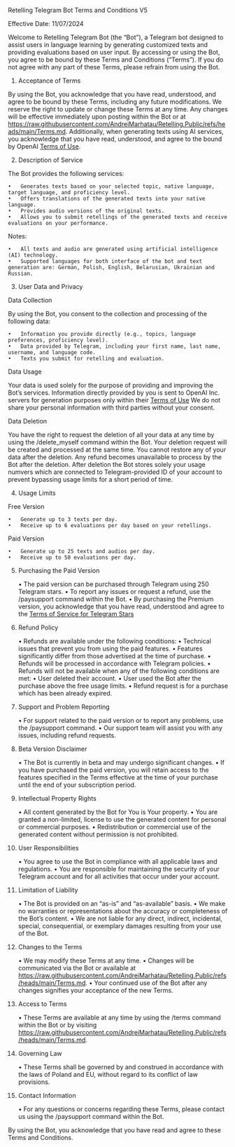 Retelling Telegram Bot Terms and Conditions V5

Effective Date: 11/07/2024

Welcome to Retelling Telegram Bot (the “Bot”), a Telegram bot designed to assist users in language learning by generating customized texts and providing evaluations based on user input. By accessing or using the Bot, you agree to be bound by these Terms and Conditions (“Terms”). If you do not agree with any part of these Terms, please refrain from using the Bot.

1. Acceptance of Terms

By using the Bot, you acknowledge that you have read, understood, and agree to be bound by these Terms, including any future modifications. We reserve the right to update or change these Terms at any time. Any changes will be effective immediately upon posting within the Bot or at https://raw.githubusercontent.com/AndreiMarhatau/Retelling.Public/refs/heads/main/Terms.md.
Additionally, when generating texts using AI services, you acknowledge that you have read, understood, and agree to the bound by OpenAI [Terms of Use](https://openai.com/policies/row-terms-of-use/).

2. Description of Service

The Bot provides the following services:

	•	Generates texts based on your selected topic, native language, target language, and proficiency level.
	•	Offers translations of the generated texts into your native language.
	•	Provides audio versions of the original texts.
	•	Allows you to submit retellings of the generated texts and receive evaluations on your performance.

Notes:

	•	All texts and audio are generated using artificial intelligence (AI) technology.
 	•	Supported languages for both interface of the bot and text generation are: German, Polish, English, Belarusian, Ukrainian and Russian.

3. User Data and Privacy

Data Collection

By using the Bot, you consent to the collection and processing of the following data:

	•	Information you provide directly (e.g., topics, language preferences, proficiency level).
	•	Data provided by Telegram, including your first name, last name, username, and language code.
	•	Texts you submit for retelling and evaluation.

Data Usage

Your data is used solely for the purpose of providing and improving the Bot’s services.
Information directly provided by you is sent to OpenAI Inc. servers for generation purposes only within their [Terms of Use](https://openai.com/policies/row-terms-of-use/)
We do not share your personal information with third parties without your consent.

Data Deletion

You have the right to request the deletion of all your data at any time by using the /delete_myself command within the Bot.
Your deletion request will be created and processed at the same time.
You cannot restore any of your data after the deletion.
Any refund becomes unavailable to process by the Bot after the deletion.
After deletion the Bot stores solely your usage numvers which are connected to Telegram-provided ID of your account to prevent bypassing usage limits for a short period of time.

4. Usage Limits

Free Version

	•	Generate up to 3 texts per day.
	•	Receive up to 6 evaluations per day based on your retellings.

Paid Version

	•	Generate up to 25 texts and audios per day.
	•	Receive up to 50 evaluations per day.

5. Purchasing the Paid Version

	•	The paid version can be purchased through Telegram using 250 Telegram stars.
	•	To report any issues or request a refund, use the /paysupport command within the Bot.
	•	By purchasing the Premium version, you acknowledge that you have read, understood and agree to the [Terms of Service for Telegram Stars](https://telegram.org/tos/stars)

7. Refund Policy

	•	Refunds are available under the following conditions:
	  •	Technical issues that prevent you from using the paid features.
	  •	Features significantly differ from those advertised at the time of purchase.
   	•	Refunds will be processed in accordance with Telegram policies.
      	•	Refunds will not be available when any of the following conditions are met:
   	  •	User deleted their account.
   	  •	User used the Bot after the purchase above the free usage limits.
   	  •	Refund request is for a purchase which has been already expired.

9. Support and Problem Reporting

	•	For support related to the paid version or to report any problems, use the /paysupport command.
	•	Our support team will assist you with any issues, including refund requests.

10. Beta Version Disclaimer

	•	The Bot is currently in beta and may undergo significant changes.
	•	If you have purchased the paid version, you will retain access to the features specified in the Terms effective at the time of your purchase until the end of your subscription period.

11. Intellectual Property Rights

	•	All content generated by the Bot for You is Your property.
	•	You are granted a non-limited, license to use the generated content for personal or commercial purposes.
	•	Redistribution or commercial use of the generated content without permission is not prohibited.

12. User Responsibilities

	•	You agree to use the Bot in compliance with all applicable laws and regulations.
	•	You are responsible for maintaining the security of your Telegram account and for all activities that occur under your account.

13. Limitation of Liability

	•	The Bot is provided on an “as-is” and “as-available” basis.
	•	We make no warranties or representations about the accuracy or completeness of the Bot’s content.
	•	We are not liable for any direct, indirect, incidental, special, consequential, or exemplary damages resulting from your use of the Bot.

14. Changes to the Terms

	•	We may modify these Terms at any time.
	•	Changes will be communicated via the Bot or available at https://raw.githubusercontent.com/AndreiMarhatau/Retelling.Public/refs/heads/main/Terms.md.
	•	Your continued use of the Bot after any changes signifies your acceptance of the new Terms.

15. Access to Terms

	•	These Terms are available at any time by using the /terms command within the Bot or by visiting https://raw.githubusercontent.com/AndreiMarhatau/Retelling.Public/refs/heads/main/Terms.md.

16. Governing Law

	•	These Terms shall be governed by and construed in accordance with the laws of Poland and EU, without regard to its conflict of law provisions.

17. Contact Information

	•	For any questions or concerns regarding these Terms, please contact us using the /paysupport command within the Bot.

By using the Bot, you acknowledge that you have read and agree to these Terms and Conditions.

